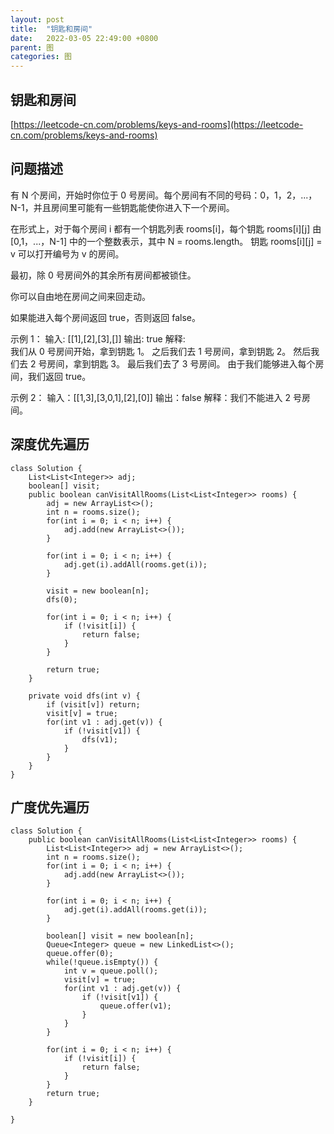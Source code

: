 ```yaml
---
layout: post
title:  "钥匙和房间"
date:   2022-03-05 22:49:00 +0800
parent: 图
categories: 图
---
```

## 钥匙和房间
[https://leetcode-cn.com/problems/keys-and-rooms](https://leetcode-cn.com/problems/keys-and-rooms)

## 问题描述
有 N 个房间，开始时你位于 0 号房间。每个房间有不同的号码：0，1，2，...，N-1，并且房间里可能有一些钥匙能使你进入下一个房间。

在形式上，对于每个房间 i 都有一个钥匙列表 rooms[i]，每个钥匙 rooms[i][j] 由 [0,1，...，N-1] 中的一个整数表示，其中 N = rooms.length。 钥匙 rooms[i][j] = v 可以打开编号为 v 的房间。

最初，除 0 号房间外的其余所有房间都被锁住。

你可以自由地在房间之间来回走动。

如果能进入每个房间返回 true，否则返回 false。

示例 1：
输入: [[1],[2],[3],[]]
输出: true
解释:  
我们从 0 号房间开始，拿到钥匙 1。
之后我们去 1 号房间，拿到钥匙 2。
然后我们去 2 号房间，拿到钥匙 3。
最后我们去了 3 号房间。
由于我们能够进入每个房间，我们返回 true。

示例 2：
输入：[[1,3],[3,0,1],[2],[0]]
输出：false
解释：我们不能进入 2 号房间。

## 深度优先遍历
```
class Solution {
    List<List<Integer>> adj;
    boolean[] visit;
    public boolean canVisitAllRooms(List<List<Integer>> rooms) {
        adj = new ArrayList<>();
        int n = rooms.size();
        for(int i = 0; i < n; i++) {
            adj.add(new ArrayList<>());
        }

        for(int i = 0; i < n; i++) {
            adj.get(i).addAll(rooms.get(i));
        }

        visit = new boolean[n];
        dfs(0);

        for(int i = 0; i < n; i++) {
            if (!visit[i]) {
                return false;
            }
        }

        return true;
    }

    private void dfs(int v) {
        if (visit[v]) return;
        visit[v] = true;
        for(int v1 : adj.get(v)) {
            if (!visit[v1]) {
                dfs(v1);
            }
        }
    }
}
```

## 广度优先遍历
```
class Solution {
    public boolean canVisitAllRooms(List<List<Integer>> rooms) {
        List<List<Integer>> adj = new ArrayList<>();
        int n = rooms.size();
        for(int i = 0; i < n; i++) {
            adj.add(new ArrayList<>());
        }

        for(int i = 0; i < n; i++) {
            adj.get(i).addAll(rooms.get(i));
        }

        boolean[] visit = new boolean[n];
        Queue<Integer> queue = new LinkedList<>();
        queue.offer(0);
        while(!queue.isEmpty()) {
            int v = queue.poll();
            visit[v] = true;
            for(int v1 : adj.get(v)) {
                if (!visit[v1]) {
                    queue.offer(v1);
                }
            }
        }

        for(int i = 0; i < n; i++) {
            if (!visit[i]) {
                return false;
            }
        }
        return true;
    }

}
```